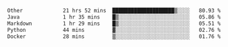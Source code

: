 <!--START_SECTION:waka-->

```txt
Other             21 hrs 52 mins  ████████████████████▒░░░░   80.93 %
Java              1 hr 35 mins    █▒░░░░░░░░░░░░░░░░░░░░░░░   05.86 %
Markdown          1 hr 29 mins    █▒░░░░░░░░░░░░░░░░░░░░░░░   05.51 %
Python            44 mins         ▓░░░░░░░░░░░░░░░░░░░░░░░░   02.76 %
Docker            28 mins         ▒░░░░░░░░░░░░░░░░░░░░░░░░   01.76 %
```

<!--END_SECTION:waka--> 
 
